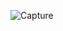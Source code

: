 ![Capture](https://user-images.githubusercontent.com/33928040/85442752-23560b80-b5ae-11ea-9098-925b29a00290.JPG)
